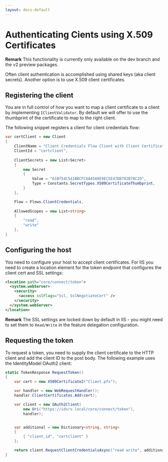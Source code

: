 ```yaml
---
layout: docs-default
---
```


# Authenticating Cients using X.509 Certificates

**Remark** This functionality is currently only available on the dev branch and the v2 preview packages.

Often client authentication is accomplished using shared keys (aka client secrets). Another option is to use X.509
client certificates.

## Registering the client
You are in full control of how you want to map a client certificate to a client by implementing `IClientValidator`.
By default we will offer to use the thumbprint of the certificate to map to the right client.

The following snippet registers a client for client credentials flow:

```csharp
var certClient = new Client
{
    ClientName = "Client Credentials Flow Client with Client Certificate",                   
    ClientId = "certclient",
    
    ClientSecrets = new List<Secret>
    { 
        new Secret
        {
            Value = "61B754C541BBCFC6A45A9E9EC5E47D8702B78C29",
            Type = Constants.SecretTypes.X509CertificateThumbprint,
        }
    },

    Flow = Flows.ClientCredentials,
                    
    AllowedScopes = new List<string> 
    {
        "read", 
        "write"
    },
}
```

## Configuring the host

You need to configure your host to accept client certificates. For IIS you need to create a location element for the token
endpoint that configures the client cert and SSL settings:

```xml
<location path="core/connect/token">
  <system.webServer>
    <security>
      <access sslFlags="Ssl, SslNegotiateCert" />
    </security>
  </system.webServer>
</location>
```

**Remark** The SSL settings are locked down by default in IIS - you might need to set them to `Read/Write` in the feature
delegation configuration.

## Requesting the token

To request a token, you need to supply the client certificate to the HTTP client and add the client ID to the post body.
The following example uses the IdentityModel OAuth2 client:

```csharp
static TokenResponse RequestToken()
{
    var cert = new X509Certificate2("Client.pfx");

    var handler = new WebRequestHandler();
    handler.ClientCertificates.Add(cert);

    var client = new OAuth2Client(
        new Uri("https://idsrv.local/core/connect/token"),
        handler);


    var additional = new Dictionary<string, string>
    {
        { "client_id", "certclient" }
    };

    return client.RequestClientCredentialsAsync("read write", additional).Result;
}
```